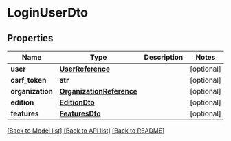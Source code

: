 # LoginUserDto

## Properties
Name | Type | Description | Notes
------------ | ------------- | ------------- | -------------
**user** | [**UserReference**](UserReference.md) |  | [optional] 
**csrf_token** | **str** |  | [optional] 
**organization** | [**OrganizationReference**](OrganizationReference.md) |  | [optional] 
**edition** | [**EditionDto**](EditionDto.md) |  | [optional] 
**features** | [**FeaturesDto**](FeaturesDto.md) |  | [optional] 

[[Back to Model list]](../README.md#documentation-for-models) [[Back to API list]](../README.md#documentation-for-api-endpoints) [[Back to README]](../README.md)

